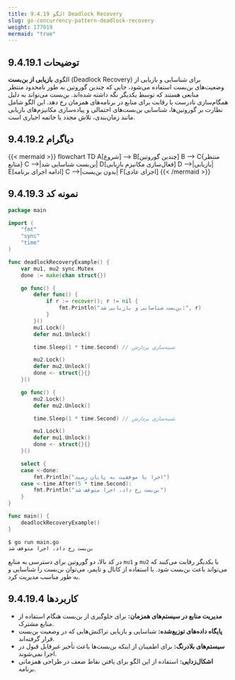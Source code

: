 ```yaml
---
title: 9.4.19 الگو Deadlock Recovery
slug: go-concurrency-pattern-deadlock-recovery
weight: 177019
mermaid: "true"
---
```



## 9.4.19.1 توضیحات

الگوی **بازیابی از بن‌بست** (Deadlock Recovery) برای شناسایی و بازیابی از وضعیت‌های بن‌بست استفاده می‌شود، جایی که چندین گوروتین به طور نامحدود منتظر منابعی هستند که توسط یکدیگر نگه داشته شده‌اند. بن‌بست می‌تواند به دلیل همگام‌سازی نادرست یا رقابت برای منابع در برنامه‌های همزمان رخ دهد. این الگو شامل نظارت بر گوروتین‌ها، شناسایی بن‌بست‌های احتمالی و پیاده‌سازی مکانیزم‌های بازیابی مانند زمان‌بندی، تلاش مجدد یا خاتمه اجباری است.

## 9.4.19.2 دیاگرام


{{< mermaid >}}
flowchart TD
    A[شروع] --> B[چندین گوروتین]
    B --> C{منتظر منابع}
    C -->|بن‌بست شناسایی شد| D[فعال‌سازی مکانیزم بازیابی]
    D -->|بازیابی| E[ادامه اجرای برنامه]
    C -->|بدون بن‌بست| F[اجرای عادی]
{{< /mermaid >}}




## 9.4.19.3 نمونه کد

```go
package main

import (
	"fmt"
	"sync"
	"time"
)

func deadlockRecoveryExample() {
	var mu1, mu2 sync.Mutex
	done := make(chan struct{})

	go func() {
		defer func() {
			if r := recover(); r != nil {
				fmt.Println("بن‌بست شناسایی و بازیابی شد:", r)
			}
		}()
		mu1.Lock()
		defer mu1.Unlock()

		time.Sleep(1 * time.Second) // شبیه‌سازی پردازش

		mu2.Lock()
		defer mu2.Unlock()
		done <- struct{}{}
	}()

	go func() {
		mu2.Lock()
		defer mu2.Unlock()

		time.Sleep(1 * time.Second) // شبیه‌سازی پردازش

		mu1.Lock()
		defer mu1.Unlock()
		done <- struct{}{}
	}()

	select {
	case <-done:
		fmt.Println("اجرا با موفقیت به پایان رسید")
	case <-time.After(5 * time.Second):
		fmt.Println("بن‌بست رخ داد، اجرا متوقف شد")
	}
}

func main() {
	deadlockRecoveryExample()
}
```

```shell
$ go run main.go
بن‌بست رخ داد، اجرا متوقف شد
```


در کد بالا، دو گوروتین برای دسترسی به منابع `mu1` و `mu2` با یکدیگر رقابت می‌کنند که می‌تواند باعث بن‌بست شود. با استفاده از کانال و تایمر، می‌توان بن‌بست را شناسایی و به طور مناسب مدیریت کرد.

## 9.4.19.4 کاربردها


- **مدیریت منابع در سیستم‌های همزمان:** برای جلوگیری از بن‌بست هنگام استفاده از منابع مشترک.
- **پایگاه داده‌های توزیع‌شده:** شناسایی و بازیابی تراکنش‌هایی که در وضعیت بن‌بست قرار گرفته‌اند.
- **سیستم‌های بلادرنگ:** برای اطمینان از اینکه بن‌بست‌ها باعث تأخیر غیرقابل قبول در اجرا نمی‌شوند.
- **اشکال‌زدایی:** استفاده از این الگو برای یافتن نقاط ضعف در طراحی همزمانی برنامه.
